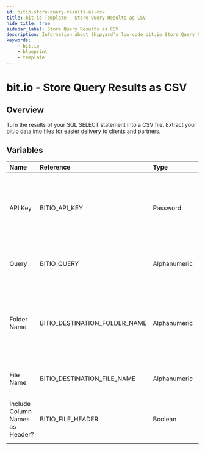 ```yaml
---
id: bitio-store-query-results-as-csv
title: bit.io Template - Store Query Results as CSV
hide_title: true
sidebar_label: Store Query Results as CSV
description: Information about Shipyard's low-code bit.io Store Query Results as CSV blueprint. Turn the results of your SQL SELECT statement into a CSV file. Extract your bit.io data into files for easier delivery to clients and partners.
keywords:
    - bit.io
    - blueprint
    - template
---
```


# bit.io - Store Query Results as CSV

## Overview

Turn the results of your SQL SELECT statement into a CSV file. Extract your bit.io data into files for easier delivery to clients and partners.



## Variables

| Name | Reference | Type | Required | Default | Options | Description |
|:---|:---|:---|:---|:---|:---|:---|
| API Key | BITIO_API_KEY | Password | :white_check_mark: | - | - | API Key associated to your bit.io account. For more information, see the Authorization documentation. |
| Query | BITIO_QUERY | Alphanumeric | :white_check_mark: | - | - | A SELECT statement that returns data. Formatting is ignored. |
| Folder Name | BITIO_DESTINATION_FOLDER_NAME | Alphanumeric | :heavy_minus_sign: | - | - | The folder structure that you want your CSV to be created in. If left blank, the file will be created in the home directory. |
| File Name | BITIO_DESTINATION_FILE_NAME | Alphanumeric | :white_check_mark: | output.csv | - | The file name that you want your generated CSV to have. |
| Include Column Names as Header? | BITIO_FILE_HEADER | Boolean | :white_check_mark: | true | - | If checked, your CSV file will include a header row with column names. |


